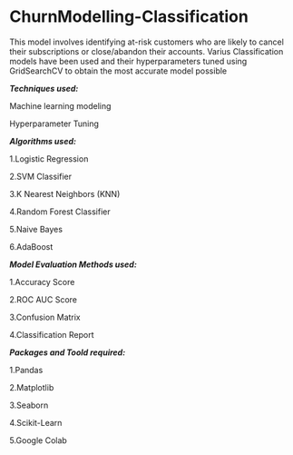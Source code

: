 # ChurnModelling-Classification

This model involves identifying at-risk customers who are likely to cancel their subscriptions or close/abandon their accounts.
Varius Classification models have been used and their hyperparameters tuned using GridSearchCV to obtain the most accurate model possible



***Techniques used:***

Machine learning modeling

Hyperparameter Tuning



***Algorithms used:***

1.Logistic Regression

2.SVM Classifier

3.K Nearest Neighbors (KNN)

4.Random Forest Classifier

5.Naive Bayes

6.AdaBoost



***Model Evaluation Methods used:***

1.Accuracy Score

2.ROC AUC Score

3.Confusion Matrix

4.Classification Report



***Packages and Toold required:***

1.Pandas

2.Matplotlib

3.Seaborn

4.Scikit-Learn

5.Google Colab

